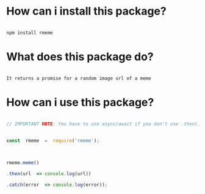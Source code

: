 
# How can i install this package?

  

```

npm install rmeme

```

  

# What does this package do?

  

```

It returns a promise for a random image url of a meme

```

  
  

# How can i use this package?

  

```js

// IMPORTANT NOTE: You have to use async/await if you don't use .then() | .catch() because it returns a promise.
  

const  rmeme  =  require('rmeme');

  
  
rmeme.meme()

.then(url  => console.log(url))

.catch(error  => console.log(error));

```